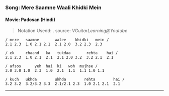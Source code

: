 ### Song: Mere Saamne Waali Khidki Mein
#### Movie: Padosan (Hindi)

> Notation Usedd: <String>.<Fret>
> source: _VGuitarLearning@Youtube_

```ASCII
/ mere   saamne       walee    khidki   mein /
2.1 2.3  1.0 2.1 2.1  2.1 2.0  3.2 2.3  2.3

/ ek     chaand   ka   tukdaa       rehta    hai /
2.1 2.3  1.0 2.1  2.1  2.1 2.0 3.2  3.2 2.1  2.1

/ afsos      yeh  hai  ki   woh  mujhse /
3.0 3.0 1.0  2.3  1.0  2.1  1.1  1.1 1.0 1.1

/ kuch   ukhda        ukhda        rehta        hai /
3.2 3.2  3.2/3.2 3.3  2.1/2.1 2.3  1.0 2.1 2.1  2.1
```

---


